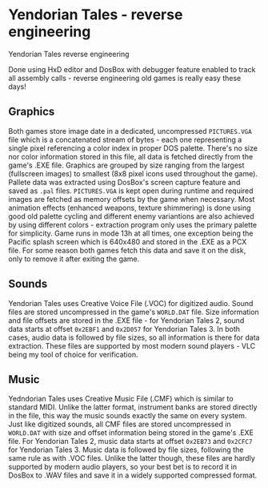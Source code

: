 # Yendorian Tales - reverse engineering
Yendorian Tales reverse engineering

Done using HxD editor and DosBox with debugger feature enabled to track all assembly calls - reverse engineering old games is really easy these days!

## Graphics
Both games store image date in a dedicated, uncompressed `PICTURES.VGA` file which is a concatenated stream of bytes - each one representing a single pixel referencing a color index in proper DOS palette. There's no size nor color information stored in this file, all data is fetched directly from the game's .EXE file. Graphics are grouped by size ranging from the largest (fullscreen images) to smallest (8x8 pixel icons used throughout the game). Pallete data was extracted using DosBox's screen capture feature and saved as `.pal` files. `PICTURES.VGA` is kept open during runtime and required images are fetched as memory offsets by the game when necessary. Most animation effects (enhanced weapons, texture shimmering) is done using good old palette cycling and different enemy variantions are also achieved by using different colors - extraction program only uses the primary palette for simplicity.
Game runs in mode 13h at all times, one exception being the Pacific splash screen which is 640x480 and stored in the .EXE as a PCX file. For some reason both games fetch this data and save it on the disk, only to remove it after exiting the game.
 
## Sounds
Yendorian Tales uses Creative Voice File (.VOC) for digitized audio. Sound files are stored uncompressed in the game's `WORLD.DAT` file. Size information and file offsets are stored in the .EXE file - for Yendorian Tales 2, sound data starts at offset `0x2EBF1` and `0x2D057` for Yendorian Tales 3. In both cases, audio data is followed by file sizes, so all information is there for data extraction. These files are supported by most modern sound players - VLC being my tool of choice for verification.

## Music
Yedndorian Tales uses Creative Music File (.CMF) which is similar to standard MIDI. Unlike the latter format, instrument banks are stored directly in the file, this way the music sounds exactly the same on every system. Just like digitized sounds, all CMF files are stored uncompressed in `WORLD.DAT` with size and offset information being stored in the game's .EXE file. For Yendorian Tales 2, music data starts at offset `0x2EB73` and `0x2CFC7` for Yendorian Tales 3. Music data is followed by file sizes, following the same rule as with .VOC files. Unlike the latter though, these files are hardly supported by modern audio players, so your best bet is to record it in DosBox to .WAV files and save it in a widely supported compressed format.
